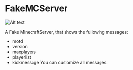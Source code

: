 FakeMCServer
============

![Alt text](http://image-upload.de/image/fJMilM/4fe71c6994.png)

A Fake MinecraftServer, that shows the fullowing messages:
* motd
* version
* maxplayers
* playerlist
* kickmessage
You can customize all messages.
